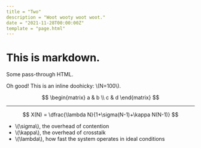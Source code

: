 ```yaml
---
title = "Two"
description = "Woot wooty woot woot."
date = "2021-11-28T00:00:00Z"
template = "page.html"
---
```


# This is markdown.

<p class="message">Some pass-through HTML.</p>



Oh good! This is an inline doohicky: \\(N=100\\).

$$
\begin{matrix}
a & b \\
c & d
\end{matrix}
$$

---

$$
X(N) = \dfrac{\lambda N}{1+\sigma(N-1)+\kappa N(N-1)}
$$

* \\(\sigma\\), the overhead of contention
* \\(\kappa\\), the overhead of crosstalk
* \\(\lambda\\), how fast the system operates in ideal conditions
